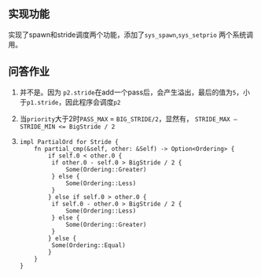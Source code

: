 ## 实现功能

实现了spawn和stride调度两个功能，添加了`sys_spawn`,`sys_setprio` 两个系统调用。

## 问答作业

1. 并不是。因为 `p2.stride`在add一个pass后，会产生溢出，最后的值为`5`，小于`p1.stride`，因此程序会调度`p2`

2.  当`priority`大于2时`PASS_MAX` = `BIG_STRIDE/2`，显然有， `STRIDE_MAX – STRIDE_MIN <= BigStride / 2`

3. ```
   impl PartialOrd for Stride {
       fn partial_cmp(&self, other: &Self) -> Option<Ordering> {
           if self.0 < other.0 {
           	if other.0 - self.0 > BigStride / 2 {
           		Some(Ordering::Greater)
           	} else {
           		Some(Ordering::Less)
           	}
           } else if self.0 > other.0 {
           	if self.0 - other.0 > BigStride / 2 {
           		Some(Ordering::Less)
           	} else {
           		Some(Ordering::Greater)
           	}
           } else {
           	Some(Ordering::Equal)
           }
       }
   }
   ```

   

